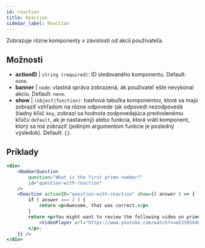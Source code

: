 ```yaml
---
id: reaction 
title: Reaction
sidebar_label: Reaction
---
```


Zobrazuje rôzne komponenty v závislosti od akcií používateľa.

## Možnosti

* __actionID__ | `string (required)`: ID sledovaného komponentu. Default: `none`.
* __banner__ | `node`: vlastná správa zobrazená, ak používateľ ešte nevykonal akciu. Default: `none`.
* __show__ | `(object|function)`: hashová tabuľka komponentov, ktoré sa majú zobraziť vzhľadom na rôzne odpovede (ak odpovedi nezodpovedá žiadny kľúč `key`, zobrazí sa hodnota zodpovedajúca predvolenému kľúču `default`, ak je nastavený) alebo funkcia, ktorá vráti komponent, ktorý sa má zobraziť (jediným argumentom funkcie je posledný výsledok). Default: `{}`.


## Príklady

```jsx live
<div>
	<NumberQuestion
		question="What is the first prime number?"
		id="question-with-reaction"
	/>
	<Reaction actionID="question-with-reaction" show={( answer ) => {
		if ( answer === 2 ) {
			return <p>Awesome, that was correct.</p>
		}
		return <p>You might want to review the following video on prime numbers:
			<VideoPlayer url="https://www.youtube.com/watch?v=mIStB5X4U8M" />
		</p>;
	}} />
</div>
``` 


